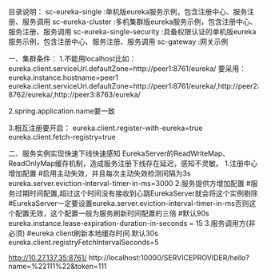 目录说明：
sc-eureka-single             :单机版eureka服务示例，包含注册中心、服务注册、服务调用
sc-eureka-cluster            :多机集群版eureka服务示例，包含注册中心、服务注册、服务调用
sc-eureka-single-security    :具备权限认证的单机版eureka服务示例，包含注册中心、服务注册、服务调用
sc-gateway                   :网关示例
                             
一、集群条件：
1.不能用localhost比如： 
eureka.client.serviceUrl.defaultZone=http://peer1:8761/eureka/
要采用： 
eureka.instance.hostname=peer1 
eureka.client.serviceUrl.defaultZone=http://peer1:8761/eureka/,http://peer2:8762/eureka/,http://peer3:8763/eureka/

2.spring.application.name要一致

3.相互注册要开启： 
eureka.client.register-with-eureka=true 
eureka.client.fetch-registry=true

二、服务实例实现快速下线快速感知
EurekaServer的ReadWriteMap、ReadOnlyMap缓存机制，造成服务注册下线存在延迟，感知不灵敏。
1.注册中心增加配置
#启用主动失效，并且每次主动失效检测间隔为3s
eureka.server.eviction-interval-timer-in-ms=3000
2.服务提供方增加配置
#服务过期时间配置,超过这个时间没有接收到心跳EurekaServer就会将这个实例剔除
#EurekaServer一定要设置eureka.server.eviction-interval-timer-in-ms否则这个配置无效，这个配置一般为服务刷新时间配置的三倍
#默认90s
eureka.instance.lease-expiration-duration-in-seconds = 15
3.服务调用方(非必须)
#eureka client刷新本地缓存时间.默认30s
eureka.client.registryFetchIntervalSeconds=5
    
http://10.27.137.35:8761/
http://localhost:10000/SERVICEPROVIDER/hello?name=%22111%22&token=111
